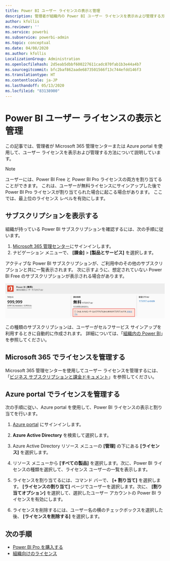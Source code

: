 ```yaml
---
title: Power BI ユーザー ライセンスの表示と管理
description: 管理者が組織内の Power BI ユーザー ライセンスを表示および管理する方法について説明します。
author: kfollis
ms.reviewer: ''
ms.service: powerbi
ms.subservice: powerbi-admin
ms.topic: conceptual
ms.date: 04/08/2020
ms.author: kfollis
LocalizationGroup: Administration
ms.openlocfilehash: 2d5eab5dbbf600227611cadc870fab1b3e44a4b7
ms.sourcegitcommit: bfc2baf862aade6873501566f13c744efdd146f3
ms.translationtype: HT
ms.contentlocale: ja-JP
ms.lasthandoff: 05/13/2020
ms.locfileid: "83138900"
---
```

# <a name="view-and-manage-power-bi-user-licenses"></a>Power BI ユーザー ライセンスの表示と管理

この記事では、管理者が Microsoft 365 管理センターまたは Azure portal を使用して、ユーザー ライセンスを表示および管理する方法について説明しています。

> [!NOTE]
>
>ユーザーには、Power BI Free と Power BI Pro ライセンスの両方を割り当てることができます。 これは、ユーザーが無料ライセンスにサインアップした後で Power BI Pro ライセンスが割り当てられた場合に起こる場合があります。 ここでは、最上位のライセンス レベルを有効にします。
>

## <a name="view-your-subscriptions"></a>サブスクリプションを表示する

組織が持っている Power BI サブスクリプションを確認するには、次の手順に従います。

1. [Microsoft 365 管理センター](https://admin.microsoft.com)にサインインします。
2. ナビゲーション メニューで、 **[課金]**  >  **[製品とサービス]** を選択します。

アクティブな Power BI サブスクリプションが、ご利用中のその他のサブスクリプションと共に一覧表示されます。 次に示すように、想定されていない Power BI Free のサブスクリプションが表示される場合があります。

  ![ユーザーがアクティブ化した Power BI (無料) サブスクリプション](media/service-admin-manage-licenses/power-bi-free-user-activated.png)

この種類のサブスクリプションは、ユーザーがセルフサービス サインアップを利用するときに自動的に作成されます。 詳細については、「[組織内の Power BI](https://docs.microsoft.com/microsoft-365/admin/misc/power-bi-in-your-organization?view=o365-worldwide)」を参照してください。

## <a name="manage-user-licenses-in-microsoft-365"></a>Microsoft 365 でライセンスを管理する

Microsoft 365 管理センターを使用してユーザー ライセンスを管理するには、「[ビジネス サブスクリプションと課金ドキュメント](https://docs.microsoft.com/microsoft-365/commerce/?view=o365-worldwide)」を参照してください。

## <a name="manage-user-licenses-in-azure-portal"></a>Azure portal でライセンスを管理する

次の手順に従い、Azure portal を使用して、Power BI ライセンスの表示と割り当てを行います。

1. [Azure portal](https://portal.azure.com) にサインインします。

2. **Azure Active Directory** を検索して選択します。

3. Azure Active Directory リソース メニューの **[管理]** の下にある **[ライセンス]** を選択します。

4. リソース メニューから **[すべての製品]** を選択します。次に、Power BI ライセンスの種類を選択して、ライセンス ユーザーの一覧を表示します。

5. ライセンスを割り当てるには、コマンド バーで、 **[+ 割り当て]** を選択します。 **[ライセンスの割り当て]** ページでユーザーを選択します。次に、 **[割り当てオプション]** を選択して、選択したユーザー アカウントの Power BI ライセンスを有効にします。

6. ライセンスを削除するには、ユーザー名の横のチェックボックスを選択した後、 **[ライセンスを削除する]** を選択します。

## <a name="next-steps"></a>次の手順

- [Power BI Pro を購入する](service-admin-purchasing-power-bi-pro.md)
- [組織向けのライセンス](service-admin-licensing-organization.md)
